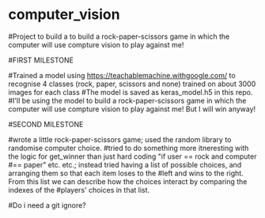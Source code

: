 # computer_vision
#Project to build a to build a rock-paper-scissors game in which the computer will use compture vision to play against me!


#FIRST MILESTONE 

#Trained a model using https://teachablemachine.withgoogle.com/ to recognise 4 classes (rock, paper, scissors and none) trained on about 3000 images for each class
#The model is saved as keras_model.h5 in this repo. 
#I'll be using the model to build a rock-paper-scissors game in which the computer will use compture vision to play against me! But I will win anyway! 


#SECOND MILESTONE


#wrote a little rock-paper-scissors game; used the random library to randomise computer choice. 
#tried to do something more itneresting with the logic for get_winner than just hard coding "if user == rock and computer #== paper" etc. etc.; instead tried having a list of possible choices, and arranging them so that each item loses to the #left and wins to the right. From this list we can describe how the choices interact by comparing the indexes of the #players' choices in that list. 


#Do i need a git ignore?  